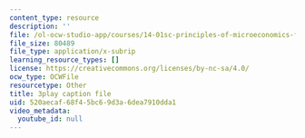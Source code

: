 ```yaml
---
content_type: resource
description: ''
file: /ol-ocw-studio-app/courses/14-01sc-principles-of-microeconomics-fall-2011/520aecaf68f45bc69d3a6dea7910dda1_9kH0x7V_0Ig.vtt
file_size: 80489
file_type: application/x-subrip
learning_resource_types: []
license: https://creativecommons.org/licenses/by-nc-sa/4.0/
ocw_type: OCWFile
resourcetype: Other
title: 3play caption file
uid: 520aecaf-68f4-5bc6-9d3a-6dea7910dda1
video_metadata:
  youtube_id: null
---
```

